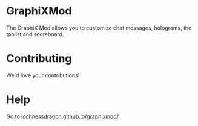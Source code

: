# GraphiXMod
The GraphiX Mod allows you to customize chat messages, holograms, the tablist and scoreboard.

# Contributing
We'd love your contributions!

# Help
Go to [lochnessdragon.github.io/graphixmod/](lochnessdragon.github.io/graphixmod/)
